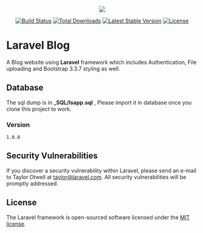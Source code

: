 <p align="center"><img src="https://laravel.com/assets/img/components/logo-laravel.svg"></p>

<p align="center">
<a href="https://travis-ci.org/laravel/framework"><img src="https://travis-ci.org/laravel/framework.svg" alt="Build Status"></a>
<a href="https://packagist.org/packages/laravel/framework"><img src="https://poser.pugx.org/laravel/framework/d/total.svg" alt="Total Downloads"></a>
<a href="https://packagist.org/packages/laravel/framework"><img src="https://poser.pugx.org/laravel/framework/v/stable.svg" alt="Latest Stable Version"></a>
<a href="https://packagist.org/packages/laravel/framework"><img src="https://poser.pugx.org/laravel/framework/license.svg" alt="License"></a>
</p>

# Laravel Blog
A Blog website using **Laravel** framework which includes Authentication, File uploading and Bootstrap 3.3.7 styling as well.

## Database
The sql dump is in **_SQL/lsapp.sql** , Please import it in database once you clone this project to work.

### Version
`1.0.0`

## Security Vulnerabilities
If you discover a security vulnerability within Laravel, please send an e-mail to Taylor Otwell at taylor@laravel.com. All security vulnerabilities will be promptly addressed.

## License
The Laravel framework is open-sourced software licensed under the [MIT license](http://opensource.org/licenses/MIT).